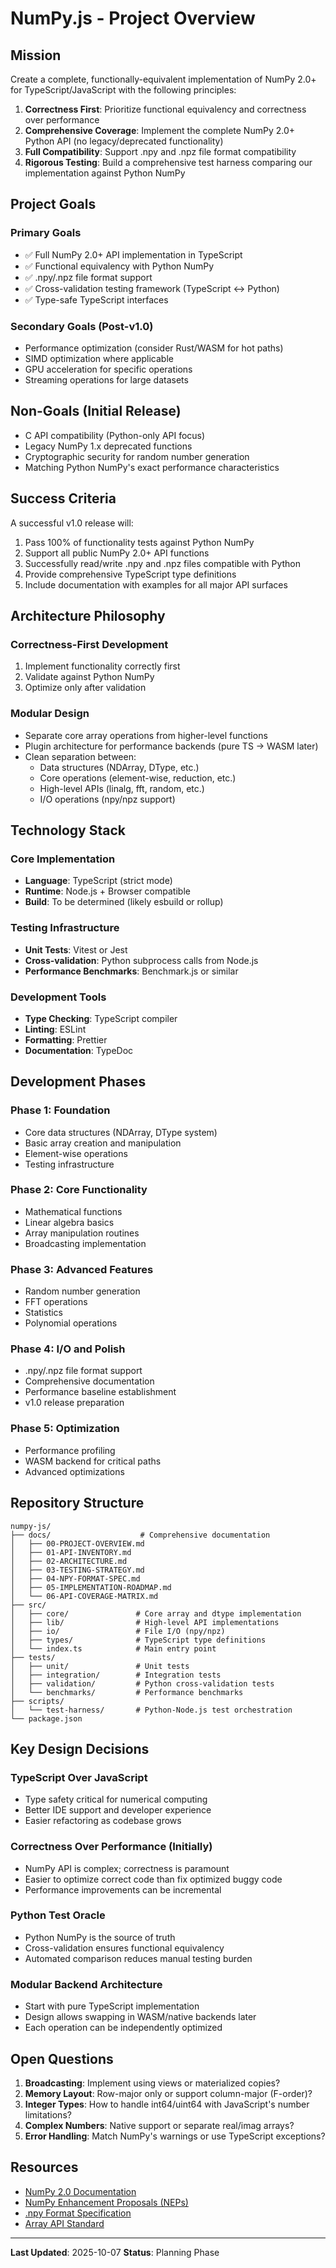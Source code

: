 # NumPy.js - Project Overview

## Mission

Create a complete, functionally-equivalent implementation of NumPy 2.0+ for TypeScript/JavaScript with the following principles:

1. **Correctness First**: Prioritize functional equivalency and correctness over performance
2. **Comprehensive Coverage**: Implement the complete NumPy 2.0+ Python API (no legacy/deprecated functionality)
3. **Full Compatibility**: Support .npy and .npz file format compatibility
4. **Rigorous Testing**: Build a comprehensive test harness comparing our implementation against Python NumPy

## Project Goals

### Primary Goals
- ✅ Full NumPy 2.0+ API implementation in TypeScript
- ✅ Functional equivalency with Python NumPy
- ✅ .npy/.npz file format support
- ✅ Cross-validation testing framework (TypeScript ↔ Python)
- ✅ Type-safe TypeScript interfaces

### Secondary Goals (Post-v1.0)
- Performance optimization (consider Rust/WASM for hot paths)
- SIMD optimization where applicable
- GPU acceleration for specific operations
- Streaming operations for large datasets

## Non-Goals (Initial Release)
- C API compatibility (Python-only API focus)
- Legacy NumPy 1.x deprecated functions
- Cryptographic security for random number generation
- Matching Python NumPy's exact performance characteristics

## Success Criteria

A successful v1.0 release will:
1. Pass 100% of functionality tests against Python NumPy
2. Support all public NumPy 2.0+ API functions
3. Successfully read/write .npy and .npz files compatible with Python
4. Provide comprehensive TypeScript type definitions
5. Include documentation with examples for all major API surfaces

## Architecture Philosophy

### Correctness-First Development
1. Implement functionality correctly first
2. Validate against Python NumPy
3. Optimize only after validation

### Modular Design
- Separate core array operations from higher-level functions
- Plugin architecture for performance backends (pure TS → WASM later)
- Clean separation between:
  - Data structures (NDArray, DType, etc.)
  - Core operations (element-wise, reduction, etc.)
  - High-level APIs (linalg, fft, random, etc.)
  - I/O operations (npy/npz support)

## Technology Stack

### Core Implementation
- **Language**: TypeScript (strict mode)
- **Runtime**: Node.js + Browser compatible
- **Build**: To be determined (likely esbuild or rollup)

### Testing Infrastructure
- **Unit Tests**: Vitest or Jest
- **Cross-validation**: Python subprocess calls from Node.js
- **Performance Benchmarks**: Benchmark.js or similar

### Development Tools
- **Type Checking**: TypeScript compiler
- **Linting**: ESLint
- **Formatting**: Prettier
- **Documentation**: TypeDoc

## Development Phases

### Phase 1: Foundation
- Core data structures (NDArray, DType system)
- Basic array creation and manipulation
- Element-wise operations
- Testing infrastructure

### Phase 2: Core Functionality
- Mathematical functions
- Linear algebra basics
- Array manipulation routines
- Broadcasting implementation

### Phase 3: Advanced Features
- Random number generation
- FFT operations
- Statistics
- Polynomial operations

### Phase 4: I/O and Polish
- .npy/.npz file format support
- Comprehensive documentation
- Performance baseline establishment
- v1.0 release preparation

### Phase 5: Optimization
- Performance profiling
- WASM backend for critical paths
- Advanced optimizations

## Repository Structure

```
numpy-js/
├── docs/                    # Comprehensive documentation
│   ├── 00-PROJECT-OVERVIEW.md
│   ├── 01-API-INVENTORY.md
│   ├── 02-ARCHITECTURE.md
│   ├── 03-TESTING-STRATEGY.md
│   ├── 04-NPY-FORMAT-SPEC.md
│   ├── 05-IMPLEMENTATION-ROADMAP.md
│   └── 06-API-COVERAGE-MATRIX.md
├── src/
│   ├── core/               # Core array and dtype implementation
│   ├── lib/                # High-level API implementations
│   ├── io/                 # File I/O (npy/npz)
│   ├── types/              # TypeScript type definitions
│   └── index.ts            # Main entry point
├── tests/
│   ├── unit/               # Unit tests
│   ├── integration/        # Integration tests
│   ├── validation/         # Python cross-validation tests
│   └── benchmarks/         # Performance benchmarks
├── scripts/
│   └── test-harness/       # Python-Node.js test orchestration
└── package.json
```

## Key Design Decisions

### TypeScript Over JavaScript
- Type safety critical for numerical computing
- Better IDE support and developer experience
- Easier refactoring as codebase grows

### Correctness Over Performance (Initially)
- NumPy API is complex; correctness is paramount
- Easier to optimize correct code than fix optimized buggy code
- Performance improvements can be incremental

### Python Test Oracle
- Python NumPy is the source of truth
- Cross-validation ensures functional equivalency
- Automated comparison reduces manual testing burden

### Modular Backend Architecture
- Start with pure TypeScript implementation
- Design allows swapping in WASM/native backends later
- Each operation can be independently optimized

## Open Questions

1. **Broadcasting**: Implement using views or materialized copies?
2. **Memory Layout**: Row-major only or support column-major (F-order)?
3. **Integer Types**: How to handle int64/uint64 with JavaScript's number limitations?
4. **Complex Numbers**: Native support or separate real/imag arrays?
5. **Error Handling**: Match NumPy's warnings or use TypeScript exceptions?

## Resources

- [NumPy 2.0 Documentation](https://numpy.org/doc/2.0/)
- [NumPy Enhancement Proposals (NEPs)](https://numpy.org/neps/)
- [.npy Format Specification](https://numpy.org/doc/stable/reference/generated/numpy.lib.format.html)
- [Array API Standard](https://data-apis.org/array-api/latest/)

---

**Last Updated**: 2025-10-07
**Status**: Planning Phase
